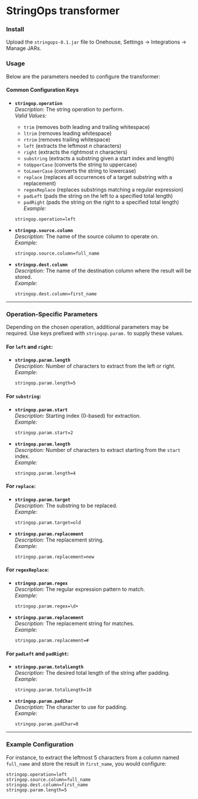 # StringOps transformer

### Install

Upload the `stringops-0.1.jar` file to Onehouse, Settings -> Integrations -> Manage JARs.

### Usage

Below are the parameters needed to configure the transformer:

#### Common Configuration Keys

- **`stringop.operation`**  
  _Description:_ The string operation to perform.  
  _Valid Values:_

  - `trim` (removes both leading and trailing whitespace)
  - `ltrim` (removes leading whitespace)
  - `rtrim` (removes trailing whitespace)
  - `left` (extracts the leftmost _n_ characters)
  - `right` (extracts the rightmost _n_ characters)
  - `substring` (extracts a substring given a start index and length)
  - `toUpperCase` (converts the string to uppercase)
  - `toLowerCase` (converts the string to lowercase)
  - `replace` (replaces all occurrences of a target substring with a replacement)
  - `regexReplace` (replaces substrings matching a regular expression)
  - `padLeft` (pads the string on the left to a specified total length)
  - `padRight` (pads the string on the right to a specified total length)  
    _Example:_

  ```properties
  stringop.operation=left
  ```

- **`stringop.source.column`**  
  _Description:_ The name of the source column to operate on.  
  _Example:_

  ```properties
  stringop.source.column=full_name
  ```

- **`stringop.dest.column`**  
  _Description:_ The name of the destination column where the result will be stored.  
  _Example:_
  ```properties
  stringop.dest.column=first_name
  ```

---

### Operation-Specific Parameters

Depending on the chosen operation, additional parameters may be required. Use keys prefixed with `stringop.param.` to supply these values.

#### For **`left`** and **`right`**:

- **`stringop.param.length`**  
  _Description:_ Number of characters to extract from the left or right.  
  _Example:_
  ```properties
  stringop.param.length=5
  ```

#### For **`substring`**:

- **`stringop.param.start`**  
  _Description:_ Starting index (0-based) for extraction.  
  _Example:_
  ```properties
  stringop.param.start=2
  ```
- **`stringop.param.length`**  
  _Description:_ Number of characters to extract starting from the `start` index.  
  _Example:_
  ```properties
  stringop.param.length=4
  ```

#### For **`replace`**:

- **`stringop.param.target`**  
  _Description:_ The substring to be replaced.  
  _Example:_
  ```properties
  stringop.param.target=old
  ```
- **`stringop.param.replacement`**  
  _Description:_ The replacement string.  
  _Example:_
  ```properties
  stringop.param.replacement=new
  ```

#### For **`regexReplace`**:

- **`stringop.param.regex`**  
  _Description:_ The regular expression pattern to match.  
  _Example:_
  ```properties
  stringop.param.regex=\d+
  ```
- **`stringop.param.replacement`**  
  _Description:_ The replacement string for matches.  
  _Example:_
  ```properties
  stringop.param.replacement=#
  ```

#### For **`padLeft`** and **`padRight`**:

- **`stringop.param.totalLength`**  
  _Description:_ The desired total length of the string after padding.  
  _Example:_
  ```properties
  stringop.param.totalLength=10
  ```
- **`stringop.param.padChar`**  
  _Description:_ The character to use for padding.  
  _Example:_
  ```properties
  stringop.param.padChar=0
  ```

---

### Example Configuration

For instance, to extract the leftmost 5 characters from a column named `full_name` and store the result in `first_name`, you would configure:

```properties
stringop.operation=left
stringop.source.column=full_name
stringop.dest.column=first_name
stringop.param.length=5
```
